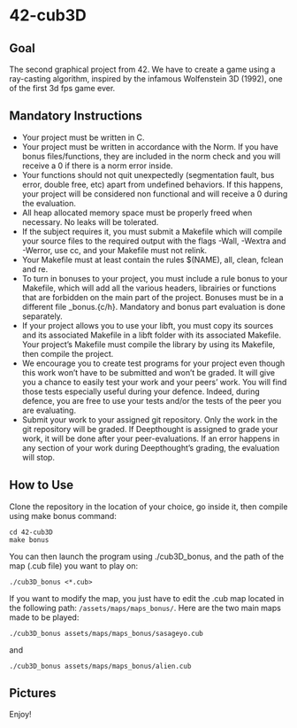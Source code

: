 # 42-cub3D

## Goal
The second graphical project from 42. We have to create a game using a ray-casting algorithm, inspired by the infamous Wolfenstein 3D (1992), one of the first 3d fps game ever.

## Mandatory Instructions
- Your project must be written in C.
- Your project must be written in accordance with the Norm. If you have bonus
files/functions, they are included in the norm check and you will receive a 0 if there
is a norm error inside.
- Your functions should not quit unexpectedly (segmentation fault, bus error, double
free, etc) apart from undefined behaviors. If this happens, your project will be
considered non functional and will receive a 0 during the evaluation.
- All heap allocated memory space must be properly freed when necessary. No leaks
will be tolerated.
- If the subject requires it, you must submit a Makefile which will compile your
source files to the required output with the flags -Wall, -Wextra and -Werror, use
cc, and your Makefile must not relink.
- Your Makefile must at least contain the rules $(NAME), all, clean, fclean and
re.
- To turn in bonuses to your project, you must include a rule bonus to your Makefile,
which will add all the various headers, librairies or functions that are forbidden on
the main part of the project. Bonuses must be in a different file _bonus.{c/h}.
Mandatory and bonus part evaluation is done separately.
- If your project allows you to use your libft, you must copy its sources and its
associated Makefile in a libft folder with its associated Makefile. Your project’s
Makefile must compile the library by using its Makefile, then compile the project.
- We encourage you to create test programs for your project even though this work
won’t have to be submitted and won’t be graded. It will give you a chance
to easily test your work and your peers’ work. You will find those tests especially
useful during your defence. Indeed, during defence, you are free to use your tests
and/or the tests of the peer you are evaluating.
- Submit your work to your assigned git repository. Only the work in the git repository will be graded. If Deepthought is assigned to grade your work, it will be done
after your peer-evaluations. If an error happens in any section of your work during
Deepthought’s grading, the evaluation will stop.

## How to Use
Clone the repository in the location of your choice, go inside it, then compile using make bonus command:
```
cd 42-cub3D
make bonus
```
You can then launch the program using ./cub3D_bonus, and the path of the map (.cub file) you want to play on:
```
./cub3D_bonus <*.cub>
```
If you want to modify the map, you just have to edit the .cub map located in the following path: ```/assets/maps/maps_bonus/```. Here are the two main maps made to be played:
```
./cub3D_bonus assets/maps/maps_bonus/sasageyo.cub 
```
and
```
./cub3D_bonus assets/maps/maps_bonus/alien.cub  
```

## Pictures



Enjoy!
